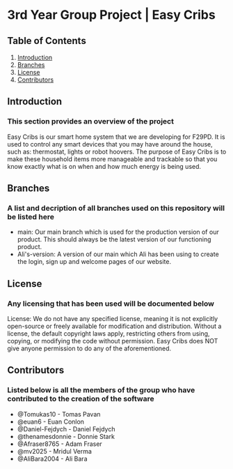 # 3rd Year Group Project | Easy Cribs


## Table of Contents

1. [Introduction](#introduction)
2. [Branches](#branches)
3. [License](#license)
4. [Contributors](#contributors)


## Introduction

### This section provides an overview of the project

Easy Cribs is our smart home system that we are developing for F29PD. It is used to control any smart devices that you may have around the house, such as: thermostat, lights or robot hoovers. The purpose of Easy Cribs is to make these household items more manageable and trackable so that you know exactly what is on when and how much energy is being used.


## Branches

### A list and decription of all branches used on this repository will be listed here

- main: Our main branch which is used for the production version of our product. This should always be the latest version of our functioning product.
- Ali's-version: A version of our main which Ali has been using to create the login, sign up and welcome pages of our website.


## License

### Any licensing that has been used will be documented below

License: We do not have any specified license, meaning it is not explicitly open-source or freely available for modification and distribution. Without a license, the default copyright laws apply, restricting others from using, copying, or modifying the code without permission. Easy Cribs does NOT give anyone permission to do any of the aforementioned.


## Contributors

### Listed below is all the members of the group who have contributed to the creation of the software


- @Tomukas10 - Tomas Pavan
- @euan6 - Euan Conlon
- @Daniel-Fejdych - Daniel Fejdych
- @thenamesdonnie - Donnie Stark
- @Afraser8765 - Adam Fraser
- @mv2025 - Mridul Verma
- @AliBara2004 - Ali Bara
